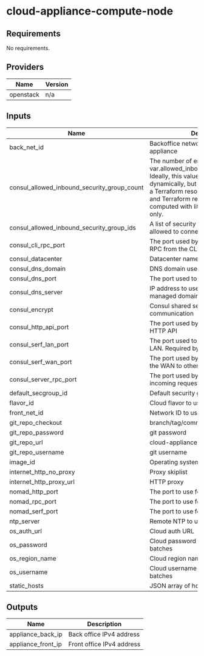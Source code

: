 # cloud-appliance-compute-node

<!-- BEGINNING OF PRE-COMMIT-TERRAFORM DOCS HOOK -->
## Requirements

No requirements.

## Providers

| Name | Version |
|------|---------|
| openstack | n/a |

## Inputs

| Name | Description | Type | Default | Required |
|------|-------------|------|---------|:--------:|
| back\_net\_id | Backoffice network ID to use for the appliance | `string` | n/a | yes |
| consul\_allowed\_inbound\_security\_group\_count | The number of entries in var.allowed\_inbound\_security\_group\_ids. Ideally, this value could be computed dynamically, but we pass this variable to a Terraform resource's 'count' property and Terraform requires that 'count' be computed with literals or data sources only. | `number` | `0` | no |
| consul\_allowed\_inbound\_security\_group\_ids | A list of security group IDs that will be allowed to connect to Consul | `list(string)` | `[]` | no |
| consul\_cli\_rpc\_port | The port used by all agents to handle RPC from the CLI. | `number` | `8400` | no |
| consul\_datacenter | Datacenter name used by Consul agent | `string` | n/a | yes |
| consul\_dns\_domain | DNS domain used by Consul agent | `string` | n/a | yes |
| consul\_dns\_port | The port used to resolve DNS queries. | `number` | `8600` | no |
| consul\_dns\_server | IP address to use for non-consul-managed domains | `string` | n/a | yes |
| consul\_encrypt | Consul shared secret for cluster communication | `string` | n/a | yes |
| consul\_http\_api\_port | The port used by clients to talk to the HTTP API | `number` | `8500` | no |
| consul\_serf\_lan\_port | The port used to handle gossip in the LAN. Required by all agents. | `number` | `8301` | no |
| consul\_serf\_wan\_port | The port used by servers to gossip over the WAN to other servers. | `number` | `8302` | no |
| consul\_server\_rpc\_port | The port used by servers to handle incoming requests from other agents. | `number` | `8300` | no |
| default\_secgroup\_id | Default security group to use | `string` | n/a | yes |
| flavor\_id | Cloud flavor to use | `string` | n/a | yes |
| front\_net\_id | Network ID to use for the appliance | `string` | n/a | yes |
| git\_repo\_checkout | branch/tag/commit to use | `string` | `"master"` | no |
| git\_repo\_password | git password | `string` | `""` | no |
| git\_repo\_url | cloud-appliance repo | `string` | n/a | yes |
| git\_repo\_username | git username | `string` | `""` | no |
| image\_id | Operating system image to use | `string` | n/a | yes |
| internet\_http\_no\_proxy | Proxy skiplist | `string` | `""` | no |
| internet\_http\_proxy\_url | HTTP proxy | `string` | `""` | no |
| nomad\_http\_port | The port to use for HTTP | `number` | `4646` | no |
| nomad\_rpc\_port | The port to use for RPC | `number` | `4647` | no |
| nomad\_serf\_port | The port to use for Serf | `number` | `4648` | no |
| ntp\_server | Remote NTP to use for sync | `string` | `""` | no |
| os\_auth\_url | Cloud auth URL | `string` | n/a | yes |
| os\_password | Cloud password for some internal batches | `string` | n/a | yes |
| os\_region\_name | Cloud region name | `string` | n/a | yes |
| os\_username | Cloud username for some internal batches | `string` | n/a | yes |
| static\_hosts | JSON array of host:ip tuples | `string` | `""` | no |

## Outputs

| Name | Description |
|------|-------------|
| appliance\_back\_ip | Back office IPv4 address |
| appliance\_front\_ip | Front office IPv4 address |

<!-- END OF PRE-COMMIT-TERRAFORM DOCS HOOK -->

